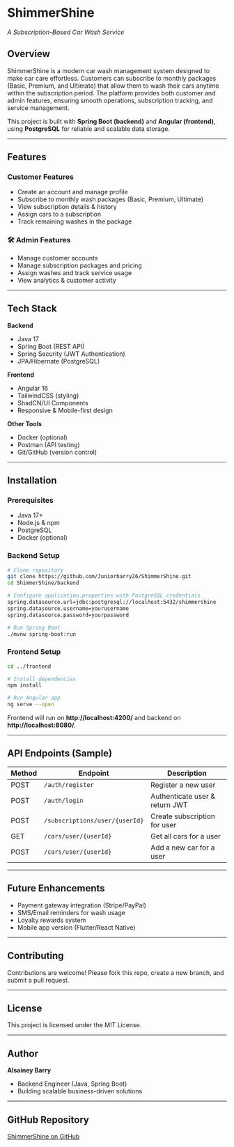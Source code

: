 # ShimmerShine   
*A Subscription-Based Car Wash Service*  

## Overview  
ShimmerShine is a modern car wash management system designed to make car care effortless. Customers can subscribe to monthly packages (Basic, Premium, and Ultimate) that allow them to wash their cars anytime within the subscription period. The platform provides both customer and admin features, ensuring smooth operations, subscription tracking, and service management.  

This project is built with **Spring Boot (backend)** and **Angular (frontend)**, using **PostgreSQL** for reliable and scalable data storage.  

---

## Features  

### Customer Features  
- Create an account and manage profile  
- Subscribe to monthly wash packages (Basic, Premium, Ultimate)  
- View subscription details & history  
- Assign cars to a subscription  
- Track remaining washes in the package  

### 🛠️ Admin Features  
- Manage customer accounts  
- Manage subscription packages and pricing  
- Assign washes and track service usage  
- View analytics & customer activity  

---

## Tech Stack  
**Backend**  
- Java 17  
- Spring Boot (REST API)  
- Spring Security (JWT Authentication)  
- JPA/Hibernate (PostgreSQL)  

**Frontend**  
- Angular 16  
- TailwindCSS (styling)  
- ShadCN/UI Components  
- Responsive & Mobile-first design  

**Other Tools**  
- Docker (optional)  
- Postman (API testing)  
- Git/GitHub (version control)  

---

## Installation  

### Prerequisites  
- Java 17+  
- Node.js & npm  
- PostgreSQL  
- Docker (optional)  

### Backend Setup  
```bash
# Clone repository
git clone https://github.com/Juniorbarry26/ShimmerShine.git
cd ShimmerShine/backend

# Configure application.properties with PostgreSQL credentials
spring.datasource.url=jdbc:postgresql://localhost:5432/shimmershine
spring.datasource.username=yourusername
spring.datasource.password=yourpassword

# Run Spring Boot
./mvnw spring-boot:run
```

### Frontend Setup  
```bash
cd ../frontend

# Install dependencies
npm install

# Run Angular app
ng serve --open
```

Frontend will run on **http://localhost:4200/** and backend on **http://localhost:8080/**.  

---

## API Endpoints (Sample)  

| Method | Endpoint | Description |
|--------|----------|-------------|
| POST   | `/auth/register` | Register a new user |
| POST   | `/auth/login` | Authenticate user & return JWT |
| POST   | `/subscriptions/user/{userId}` | Create subscription for user |
| GET    | `/cars/user/{userId}` | Get all cars for a user |
| POST   | `/cars/user/{userId}` | Add a new car for a user |

---

## Future Enhancements  
- Payment gateway integration (Stripe/PayPal)  
- SMS/Email reminders for wash usage  
- Loyalty rewards system  
- Mobile app version (Flutter/React Native)  

---

## Contributing  
Contributions are welcome! Please fork this repo, create a new branch, and submit a pull request.  

---

## License  
This project is licensed under the MIT License.  

---

## Author  
 **Alsainey Barry**  
- Backend Engineer (Java, Spring Boot)  
- Building scalable business-driven solutions  

---

## GitHub Repository  
[ShimmerShine on GitHub](https://github.com/Juniorbarry26/ShimmerShine)  
